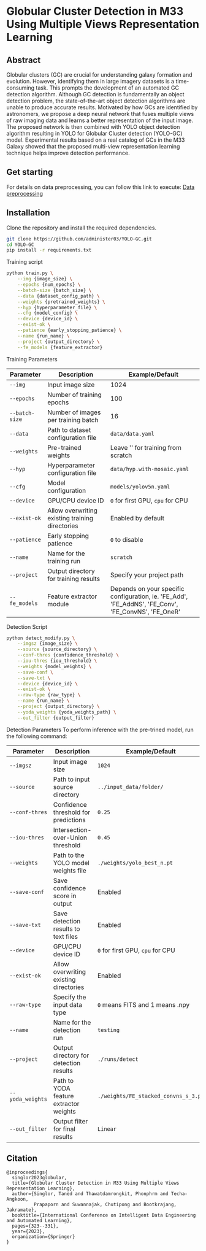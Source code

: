 # Globular Cluster Detection in M33 Using Multiple Views Representation Learning
## Abstract
Globular clusters (GC) are crucial for understanding galaxy formation and evolution. However, identifying them in large imagery datasets is a time-consuming task. This prompts the development of an automated GC detection algorithm. Although GC detection is fundamentally an object detection problem, the state-of-the-art object detection algorithms are unable to produce accurate results. Motivated by how GCs are identified by astronomers, we propose a deep neural network that fuses multiple views of raw imaging data and learns a better representation of the input image. The proposed network is then combined with YOLO object detection algorithm resulting in YOLO for Globular Cluster detection (YOLO-GC) model. Experimental results based on a real catalog of GCs in the M33 Galaxy showed that the proposed multi-view representation learning technique helps improve detection performance.

## Get starting
For details on data preprocessing, you can follow this link to execute: [Data preprocessing](https://github.com/administer03/Preprocessing-YOLO-GC)

## Installation
Clone the repository and install the required dependencies.
```bash
git clone https://github.com/administer03/YOLO-GC.git
cd YOLO-GC
pip install -r requirements.txt
```

Training script
```bash
python train.py \
    --img {image_size} \
    --epochs {num_epochs} \
    --batch-size {batch_size} \
    --data {dataset_config_path} \
    --weights {pretrained_weights} \
    --hyp {hyperparameter_file} \
    --cfg {model_config} \
    --device {device_id} \
    --exist-ok \
    --patience {early_stopping_patience} \
    --name {run_name} \
    --project {output_directory} \
    --fe_models {feature_extractor}
```
Training Parameters

| Parameter | Description | Example/Default |
|-----------|-------------|-----------------|
| `--img` | Input image size | 1024 |
| `--epochs` | Number of training epochs | 100 |
| `--batch-size` | Number of images per training batch | 16 |
| `--data` | Path to dataset configuration file | `data/data.yaml` |
| `--weights` | Pre-trained weights | Leave '' for training from scratch |
| `--hyp` | Hyperparameter configuration file | `data/hyp.with-mosaic.yaml` |
| `--cfg` | Model configuration | `models/yolov5n.yaml` |
| `--device` | GPU/CPU device ID | `0` for first GPU, `cpu` for CPU |
| `--exist-ok` | Allow overwriting existing training directories | Enabled by default |
| `--patience` | Early stopping patience | `0` to disable |
| `--name` | Name for the training run | `scratch` |
| `--project` | Output directory for training results | Specify your project path |
| `--fe_models` | Feature extractor module | Depends on your specific configuration, ie. 'FE_Add', 'FE_AddNS', 'FE_Conv', 'FE_ConvNS', 'FE_OneR' |

Detection Script
```bash
python detect_modify.py \
    --imgsz {image_size} \
    --source {source_directory} \
    --conf-thres {confidence_threshold} \
    --iou-thres {iou_threshold} \
    --weights {model_weights} \
    --save-conf \
    --save-txt \
    --device {device_id} \
    --exist-ok \
    --raw-type {raw_type} \
    --name {run_name} \
    --project {output_directory} \
    --yoda_weights {yoda_weights_path} \
    --out_filter {output_filter}
```

Detection Parameters
To perform inference with the pre-trined model, run the following command:

| Parameter        | Description                                 | Example/Default                          |
|------------------|---------------------------------------------|------------------------------------------|
| `--imgsz`        | Input image size                           | `1024`                                   |
| `--source`       | Path to input source directory             | `../input_data/folder/`                 |
| `--conf-thres`   | Confidence threshold for predictions       | `0.25`                                   |
| `--iou-thres`    | Intersection-over-Union threshold          | `0.45`                                   |
| `--weights`      | Path to the YOLO model weights file            | `./weights/yolo_best_n.pt`          |
| `--save-conf`    | Save confidence score in output            | Enabled                                  |
| `--save-txt`     | Save detection results to text files       | Enabled                                  |
| `--device`       | GPU/CPU device ID                          | `0` for first GPU, `cpu` for CPU         |
| `--exist-ok`     | Allow overwriting existing directories     | Enabled                                  |
| `--raw-type`     | Specify the input data type               | `0` means FITS and 1 means .npy           |
| `--name`         | Name for the detection run                | `testing`                                |
| `--project`      | Output directory for detection results     | `./runs/detect`                          |
| `--yoda_weights` | Path to YODA feature extractor weights     | `./weights/FE_stacked_convns_s_3.pt`|
| `--out_filter`   | Output filter for final results            | `Linear`                                 |


## Citation
```
@inproceedings{
  singlor2023globular,
  title={Globular Cluster Detection in M33 Using Multiple Views Representation Learning},
  author={Singlor, Taned and Thawatdamrongkit, Phonphrm and Techa-Angkoon,
          Prapaporn and Suwannajak, Chutipong and Bootkrajang, Jakramate},
  booktitle={International Conference on Intelligent Data Engineering and Automated Learning},
  pages={323--331},
  year={2023},
  organization={Springer}
}
```
